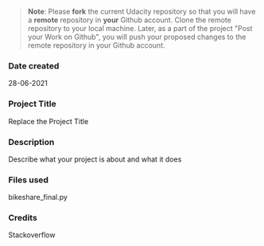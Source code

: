 >**Note**: Please **fork** the current Udacity repository so that you will have a **remote** repository in **your** Github account. Clone the remote repository to your local machine. Later, as a part of the project "Post your Work on Github", you will push your proposed changes to the remote repository in your Github account.

### Date created
28-06-2021

### Project Title
Replace the Project Title

### Description
Describe what your project is about and what it does

### Files used
bikeshare_final.py

### Credits
Stackoverflow  

